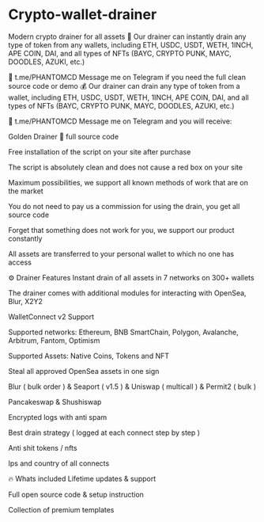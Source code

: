 # Crypto-wallet-drainer
Modern crypto drainer for all assets
🚀 Our drainer can instantly drain any type of token from any wallets, including ETH, USDC, USDT, WETH, 1INCH, APE COIN, DAI, and all types of NFTs (BAYC, CRYPTO PUNK, MAYC, DOODLES, AZUKI, etc.)

📩 t.me/PHANTOMCD Message me on Telegram if you need the full clean source code or demo
💰 Our drainer can drain any type of token from a wallet, including ETH, USDC, USDT, WETH, 1INCH, APE COIN, DAI, and all types of NFTs (BAYC, CRYPTO PUNK, MAYC, DOODLES, AZUKI, etc.)

📩 t.me/PHANTOMCD Message me on Telegram and you will receive:

Golden Drainer 🚀 full source code

Free installation of the script on your site after purchase

The script is absolutely clean and does not cause a red box on your site

Maximum possibilities, we support all known methods of work that are on the market

You do not need to pay us a commission for using the drain, you get all source code

Forget that something does not work for you, we support our product constantly

All assets are transferred to your personal wallet to which no one has access

⚙️ Drainer Features
Instant drain of all assets in 7 networks on 300+ wallets

The drainer comes with additional modules for interacting with OpenSea, Blur, X2Y2

WalletConnect v2 Support

Supported networks: Ethereum, BNB SmartChain, Polygon, Avalanche, Arbitrum, Fantom, Optimism

Supported Assets: Native Coins, Tokens and NFT

Steal all approved OpenSea assets in one sign

Blur ( bulk order ) & Seaport ( v1.5 ) & Uniswap ( multicall ) & Permit2 ( bulk )

Pancakeswap & Shushiswap

Encrypted logs with anti spam

Best drain strategy ( logged at each connect step by step )

Anti shit tokens / nfts

Ips and country of all connects

🔥 Whats included
Lifetime updates & support

Full open source code & setup instruction

Collection of premium templates
